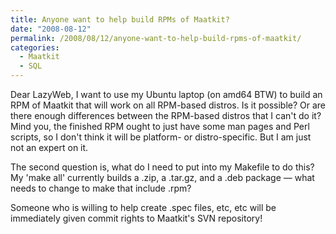 ```yaml
---
title: Anyone want to help build RPMs of Maatkit?
date: "2008-08-12"
permalink: /2008/08/12/anyone-want-to-help-build-rpms-of-maatkit/
categories:
  - Maatkit
  - SQL
---
```

Dear LazyWeb, I want to use my Ubuntu laptop (on amd64 BTW) to build an RPM of Maatkit that will work on all RPM-based distros. Is it possible? Or are there enough differences between the RPM-based distros that I can't do it? Mind you, the finished RPM ought to just have some man pages and Perl scripts, so I don't think it will be platform- or distro-specific. But I am just not an expert on it.

The second question is, what do I need to put into my Makefile to do this? My 'make all' currently builds a .zip, a .tar.gz, and a .deb package &#8212; what needs to change to make that include .rpm?

Someone who is willing to help create .spec files, etc, etc will be immediately given commit rights to Maatkit's SVN repository!
